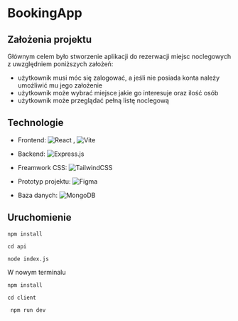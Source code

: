 # BookingApp

## Założenia projektu

 Głównym celem było stworzenie aplikacji do rezerwacji miejsc noclegowych z uwzględniem poniższych założeń: 

- użytkownik musi móc się zalogować, a jeśli nie posiada konta należy umożliwić mu jego założenie
- użytkownik może wybrać miejsce jakie go interesuje oraz ilość osób 
- użytkownik może przeglądać pełną listę noclegową

## Technologie

- Frontend: 	![React](https://img.shields.io/badge/react-%2320232a.svg?style=for-the-badge&logo=react&logoColor=%2361DAFB)   ,   ![Vite](https://img.shields.io/badge/vite-%23646CFF.svg?style=for-the-badge&logo=vite&logoColor=white)

- Backend: ![Express.js](https://img.shields.io/badge/express.js-%23404d59.svg?style=for-the-badge&logo=express&logoColor=%2361DAFB)

- Freamwork CSS: ![TailwindCSS](https://img.shields.io/badge/tailwindcss-%2338B2AC.svg?style=for-the-badge&logo=tailwind-css&logoColor=white)

- Prototyp projektu: ![Figma](https://img.shields.io/badge/figma-%23F24E1E.svg?style=for-the-badge&logo=figma&logoColor=white)

- Baza danych: ![MongoDB](https://img.shields.io/badge/MongoDB-%234ea94b.svg?style=for-the-badge&logo=mongodb&logoColor=white)

## Uruchomienie 
```
npm install
```


```
cd api
```

```
node index.js
```

W nowym terminalu

```
npm install
```


``` 
cd client
```

```
 npm run dev
 ```



